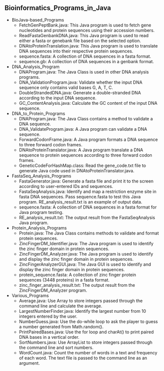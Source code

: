 ## Bioinformatics_Programs_in_Java

* BioJava-based_Programs
	* FetchGenPeptBank.java: This Java program is used to fetch gene nucleotides and protein sequences using their accession numbers.
	* ReadFastaGenbankDNA.java: This Java program is used to read either a fasta or genebank file based on the selected option.
	* DNAtoProteinTranslation.java: This Java program is used to translate DNA sequences into their respective protein sequences.
	* sequence.fasta: A collection of DNA sequences in a fasta format.
	* sequence.gb: A collection of DNA sequences in a genbank format.
* DNA_Analysis_Program
	* DNAProgram.java: The Java Class is used in other DNA analysis programs.
	* DNA_ValidationProgram.java: Validate whether the input DNA sequence only contains valid bases G, A, T, C.
	* DoubleStrandedDNA.java: Generate a double-stranded DNA according to the input DNA sequence.
	* GC_ContentAnalysis.java: Calculate the GC content of the input DNA sequence.
* DNA_to_Protein_Programs
	* DNAProgram.java: The Java Class contains a method to validate a DNA sequence.
	* DNA_ValidateProgram.java: A Java program can validate a DNA sequence.
	* ForwardCodonFrame.java: A Java program formats a DNA sequence to three forward codon frames.
	* DNAtoProteinTranslator.java: A Java program translate a DNA sequence to protein sequences according to three forward codon frames.
	* GeneticCodeForHashMap.class: Read the gene_code.txt file to generate Java code used in DNAtoProteinTranslator.java.
* FastaSeq_Analysis_Programs
	* FastaGenerator.java: Generate a fasta file and print it to the screen according to user-entered IDs and sequences.
	* FastaSeqAnalysis.java: Identify and map a restriction enzyme site in fasta DNA sequences. Pass sequence.fasta to test this Java program. RE_analysis_result.txt is an example of output data.
	* sequence.fasta: A collection of DNA sequences in a fasta format for Java program testing.
	* RE_analysis_result.txt: The output result from the FastaSeqAnalysis Java program.
* Protein_Analysis_Programs
	* Protein.java: The Java Class contains methods to validate and format protein sequences.
	* ZincFingerDM_Identifier.java: The Java program is used to identify the zinc finger domain in protein sequences.
	* ZincFingerDM_Analyzer.java: The Java program is used to identify and display the zinc finger domain in protein sequences.
	* ZincFingerAnalyzerGUI.java: The Java GUI is used to identify and display the zinc finger domain in protein sequences.
	* protein_sequence.fasta: A collection of zinc finger protein sequences (3448 proteins) in a fasta format.
	* zinc_finger_analysis_result.txt: The output result from the ZincFingerDM_Analyzer program.
* Various_Programs
	* Average.java: Use Array to store integers passed through the command line and calculate the average.
	* LargestNumberFinder.java: Identify the largest number from 10 integers entered by the user.
	* NumberGuess.java: Use the do-while loop to ask the player to guess a number generated from Math.random().
	* PrintPairedBases.java: Use the for loop and charAt() to print paired DNA bases in a vertical order.
	* SortNumbers.java: Use ArrayList to store integers passed through the command line and sort numbers.
	* WordCount.java: Count the number of words in a text and frequency of each word. The text file is passed to the command line as an argument.
